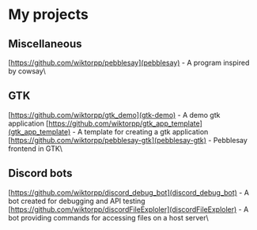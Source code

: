 # My projects

## Miscellaneous
[https://github.com/wiktorpp/pebblesay](pebblesay) - A program inspired by cowsay\

## GTK
[https://github.com/wiktorpp/gtk_demo](gtk-demo) - A demo gtk application
[https://github.com/wiktorpp/gtk_app_template](gtk_app_template) - A template for creating a gtk application\
[https://github.com/wiktorpp/pebblesay-gtk](pebblesay-gtk) - Pebblesay frontend in GTK\

## Discord bots
[https://github.com/wiktorpp/discord_debug_bot](discord_debug_bot) - A bot created for debugging and API testing\
[https://github.com/wiktorpp/discordFileExploler](discordFileExploler) - A bot providing commands for accessing files on a host server\
